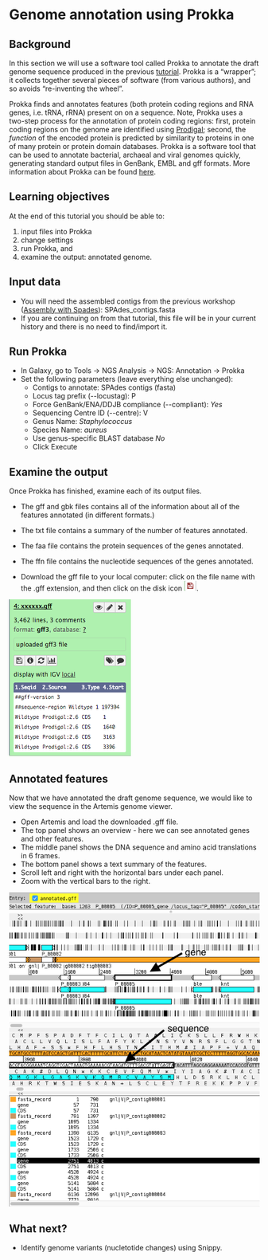 # Genome annotation using Prokka

## Background

In this section we will use a software tool called Prokka to annotate the draft genome sequence produced in the previous [tutorial](../spades/index.md). Prokka is a “wrapper”; it collects together several pieces of software (from various authors), and so avoids “re-inventing the wheel”.

Prokka finds and annotates features (both protein coding regions and RNA genes, i.e. tRNA, rRNA) present on on a sequence. Note, Prokka uses a two-step process for the annotation of protein coding regions: first, protein coding regions on the genome are identified using [Prodigal](http://prodigal.ornl.gov/); second, the *function* of the encoded protein is predicted by similarity to proteins in one of many protein or protein domain databases. Prokka is a software tool that can be used to annotate bacterial, archaeal and viral genomes quickly, generating standard output files in GenBank, EMBL and gff formats. More information about Prokka can be found [here](https://github.com/tseemann/prokka).

## Learning objectives

At the end of this tutorial you should be able to:

1. input files into Prokka
2. change settings
3. run Prokka, and
4. examine the output: annotated genome.

## Input data

- You will need the assembled contigs from the previous workshop ([Assembly with Spades](../spades/index.md)): <fn>SPAdes_contigs.fasta</fn>
- If you are continuing on from that tutorial, this file will be in your current history and there is no need to find/import it.

## Run Prokka

- In Galaxy, go to <ss>Tools &rarr; NGS Analysis &rarr; NGS: Annotation &rarr; Prokka</ss>  
- Set the following parameters (leave everything else unchanged):
    - <ss>Contigs to annotate</ss>: <fn>SPAdes contigs (fasta)</fn>  
    - <ss>Locus tag prefix (--locustag)</ss>: P
    - <ss>Force GenBank/ENA/DDJB compliance (--compliant)</ss>: *Yes*
    - <ss>Sequencing Centre ID (--centre)</ss>: V
    - <ss>Genus Name</ss>: *Staphylococcus*  
    - <ss>Species Name</ss>: *aureus*  
    - <ss>Use genus-specific BLAST database</ss> *No*  
    - Click <ss>Execute</ss>  

## Examine the output

Once Prokka has finished, examine each of its output files.

- The gff and gbk files contains all of the information about all of the features annotated (in different formats.)
- The txt file contains a summary of the number of features annotated.
- The faa file contains the protein sequences of the genes annotated.
- The ffn file contains the nucleotide sequences of the genes annotated.

- Download the gff file to your local computer: click on the file name with the .gff extension, and then click on the disk icon ![disk icon](./images/image00.png).

![galaxy file](./images/image01.png)

## Annotated features
Now that we have annotated the draft genome sequence, we would like to view the sequence in the Artemis genome viewer.

- Open Artemis and load the downloaded .gff file.
- The top panel shows an overview - here we can see annotated genes and other features.
- The middle panel shows the DNA sequence and amino acid translations in 6 frames.
- The bottom panel shows a text summary of the features.
- Scroll left and right with the horizontal bars under each panel.
- Zoom with the vertical bars to the right.

![Artemis screenshot](./images/image02.png)

## What next?

- Identify genome variants (nucletotide changes) using Snippy.
